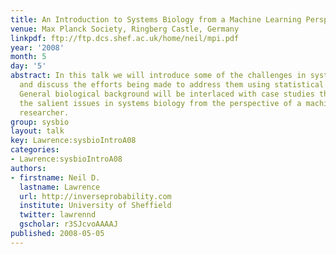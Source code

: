 ```yaml
---
title: An Introduction to Systems Biology from a Machine Learning Perspective
venue: Max Planck Society, Ringberg Castle, Germany
linkpdf: ftp://ftp.dcs.shef.ac.uk/home/neil/mpi.pdf
year: '2008'
month: 5
day: '5'
abstract: In this talk we will introduce some of the challenges in systems biology
  and discuss the efforts being made to address them using statistical inference.
  General biological background will be interlaced with case studies that illustrate
  the salient issues in systems biology from the perspective of a machine learning
  researcher.
group: sysbio
layout: talk
key: Lawrence:sysbioIntroA08
categories:
- Lawrence:sysbioIntroA08
authors:
- firstname: Neil D.
  lastname: Lawrence
  url: http://inverseprobability.com
  institute: University of Sheffield
  twitter: lawrennd
  gscholar: r3SJcvoAAAAJ
published: 2008-05-05
---
```

